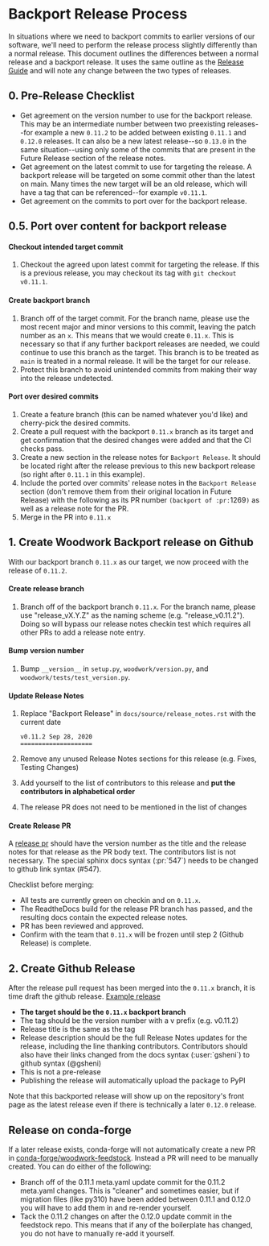 # Backport Release Process

In situations where we need to backport commits to earlier versions of our software, we'll need to perform the release process slightly differently than a normal release. This document outlines the differences between a normal release and a backport release. It uses the same outline as the [Release Guide](release.md) and will note any change between the two types of releases.

## 0. Pre-Release Checklist

- Get agreement on the version number to use for the backport release. This may be an intermediate number between two preexisting releases--for example a new `0.11.2` to be added between existing `0.11.1` and `0.12.0` releases. It can also be a new latest release--so `0.13.0` in the same situation--using only some of the commits that are present in the Future Release section of the release notes.
- Get agreement on the latest commit to use for targeting the release. A backport release will be targeted on some commit other than the latest on main. Many times the new target will be an old release, which will have a tag that can be referenced--for example `v0.11.1`.
- Get agreement on the commits to port over for the backport release.

## 0.5. Port over content for backport release

#### Checkout intended target commit

1. Checkout the agreed upon latest commit for targeting the release. If this is a previous release, you may checkout its tag with `git checkout v0.11.1`.

#### Create backport branch

1. Branch off of the target commit. For the branch name, please use the most recent major and minor versions to this commit, leaving the patch number as an `x`. This means that we would create `0.11.x`. This is necessary so that if any further backport releases are needed, we could continue to use this branch as the target. This branch is to be treated as `main` is treated in a normal release. It will be the target for our release.
2. Protect this branch to avoid unintended commits from making their way into the release undetected.

#### Port over desired commits

1. Create a feature branch (this can be named whatever you'd like) and cherry-pick the desired commits.
2. Create a pull request with the backport `0.11.x` branch as its target and get confirmation that the desired changes were added and that the CI checks pass.
3. Create a new section in the release notes for `Backport Release`. It should be located right after the release previous to this new backport release (so right after `0.11.1` in this example).
4. Include the ported over commits' release notes in the `Backport Release` section (don't remove them from their original location in Future Release) with the following as its PR number `(backport of :pr:`1269`)` as well as a release note for the PR.
5. Merge in the PR into `0.11.x`

## 1. Create Woodwork Backport release on Github

With our backport branch `0.11.x` as our target, we now proceed with the release of `0.11.2`.

#### Create release branch

1. Branch off of the backport branch `0.11.x`. For the branch name, please use "release_vX.Y.Z" as the naming scheme (e.g. "release_v0.11.2"). Doing so will bypass our release notes checkin test which requires all other PRs to add a release note entry.

#### Bump version number

1. Bump `__version__` in `setup.py`, `woodwork/version.py`, and `woodwork/tests/test_version.py`.

#### Update Release Notes

1. Replace "Backport Release" in `docs/source/release_notes.rst` with the current date

   ```
   v0.11.2 Sep 28, 2020
   ====================
   ```

2. Remove any unused Release Notes sections for this release (e.g. Fixes, Testing Changes)
3. Add yourself to the list of contributors to this release and **put the contributors in alphabetical order**
4. The release PR does not need to be mentioned in the list of changes

#### Create Release PR

A [release pr](https://github.com/alteryx/woodwork/pull/158) should have the version number as the title and the release notes for that release as the PR body text. The contributors list is not necessary. The special sphinx docs syntax (:pr:\`547\`) needs to be changed to github link syntax (#547).

Checklist before merging:

- All tests are currently green on checkin and on `0.11.x`.
- The ReadtheDocs build for the release PR branch has passed, and the resulting docs contain the expected release notes.
- PR has been reviewed and approved.
- Confirm with the team that `0.11.x` will be frozen until step 2 (Github Release) is complete.

## 2. Create Github Release

After the release pull request has been merged into the `0.11.x` branch, it is time draft the github release. [Example release](https://github.com/alteryx/woodwork/releases/tag/v0.11.2)

- **The target should be the `0.11.x` backport branch**
- The tag should be the version number with a v prefix (e.g. v0.11.2)
- Release title is the same as the tag
- Release description should be the full Release Notes updates for the release, including the line thanking contributors. Contributors should also have their links changed from the docs syntax (:user:\`gsheni\`) to github syntax (@gsheni)
- This is not a pre-release
- Publishing the release will automatically upload the package to PyPI

Note that this backported release will show up on the repository's front page as the latest release even if there is technically a later `0.12.0` release.

## Release on conda-forge

If a later release exists, conda-forge will not automatically create a new PR in [conda-forge/woodwork-feedstock](https://github.com/conda-forge/woodwork-feedstock/pulls). Instead a PR will need to be manually created. You can do either of the following:

- Branch off of the 0.11.1 meta.yaml update commit for the 0.11.2 meta.yaml changes. This is "cleaner" and sometimes easier, but if migration files (like py310) have been added between 0.11.1 and 0.12.0 you will have to add them in and re-render yourself.
- Tack the 0.11.2 changes on after the 0.12.0 update commit in the feedstock repo. This means that if any of the boilerplate has changed, you do not have to manually re-add it yourself.
